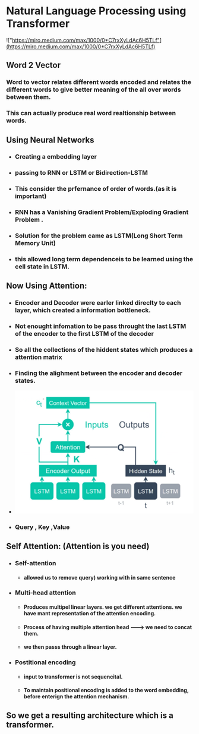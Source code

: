 # Natural Language Processing using Transformer
!["https://miro.medium.com/max/1000/0*C7rxXyLdAc6H5TLf"](https://miro.medium.com/max/1000/0*C7rxXyLdAc6H5TLf)
## Word 2 Vector

### Word to vector relates different words encoded and relates the different words to give better meaning of the all over words between them.

### This can actually produce real word realtionship between words.

## Using Neural Networks

- ### Creating a embedding layer
- ### passing to RNN or LSTM or Bidirection-LSTM
- ### This consider the prfernance of order of words.(as it is important)
- ### RNN has a **Vanishing Gradient Problem/Exploding Gradient Problem** .
- ### Solution for the problem came as LSTM(Long Short Term Memory Unit)
- ### this allowed long term dependenceis to be learned using the cell state in LSTM.

## Now Using Attention:

- ### Encoder and Decoder were earler linked direclty to each layer, which created a information bottleneck.
- ### Not enought infomation to be pass throught the last LSTM of the encoder to the first LSTM of the decoder
- ### So all the collections of the hiddent states which produces a attention matrix
- ### Finding the alighment between the encoder and decoder states.
- !["./1a.png"](./1a.png)
- ### Query , Key ,Value

## Self Attention: (Attention is you need)

- ### Self-attention
  - #### allowed us to remove query) working with in same sentence
- ### Multi-head attention

  - #### Produces multipel linear layers. we get different attentions. we have mant representation of the attention encoding.
  - #### Process of having multiple attention head ---> we need to concat them.
  - #### we then passs through a linear layer.

- ### Postitional encoding
  - #### input to transformer is not sequencital.
  - #### To maintain positional encoding is added to the word embedding, before enterign the attention mechanism.
  
## So we get a resulting architecture which is  a transformer.
<br>

